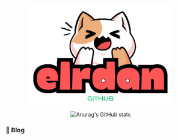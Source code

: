 <div align="center">
  <img src="https://raw.githubusercontent.com/elrdan/elrdan/main/elrdan-logo.gif" alt="Elrdan Logo" style="height: 280px;">
</div>

<div align="center">
  <img src="https://github-readme-stats.vercel.app/api?username=elrdan&show_icons=true&theme=radical" alt="Anurag's GitHub stats" style="height: 150px;">
<!--   <img src="http://mazassumnida.wtf/api/v2/generate_badge?boj=seongo114" alt="Solved.ac Profile" style="height: 150px;"> -->
</div>

### 📝 Blog

<div align="center">
<!--   <a href="https://elrdan.com" target="_blank" style="font-size: 20px; text-decoration: none; margin-left: 10px;">elrdan 블로그</a> -->
</div>
